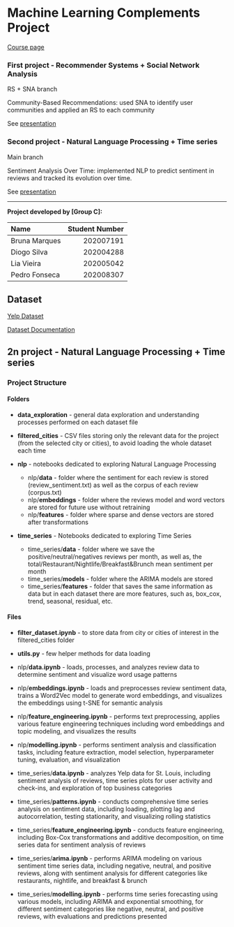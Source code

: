 # Machine Learning Complements Project

[Course page](https://sigarra.up.pt/feup/en/UCURR_GERAL.FICHA_UC_VIEW?pv_ocorrencia_id=518813)

### First project - Recommender Systems + Social Network Analysis
RS + SNA branch

Community-Based Recommendations: used SNA to identify user communities and applied an RS to each community

See [presentation](https://github.com/DiogoSilva11/CAC/blob/RS_and_SNA/docs/presentation.pdf)

### Second project - Natural Language Processing + Time series
Main branch

Sentiment Analysis Over Time: implemented NLP to predict sentiment in reviews and tracked its evolution over time.

See [presentation](https://github.com/DiogoSilva11/CAC/blob/main/docs/CAC_groupC_proj2.pdf)

----
**Project developed by [Group C]:**

| Name | Student Number |
| :---- | --------------: |
| Bruna Marques | 202007191 |
| Diogo Silva | 202004288 |
| Lia Vieira | 202005042 |
| Pedro Fonseca | 202008307 |

## Dataset

[Yelp Dataset](https://www.yelp.com/dataset/download)

[Dataset Documentation](https://www.yelp.com/dataset/documentation/main)

## 2n project - Natural Language Processing + Time series

### Project Structure

#### Folders

- **data_exploration** - general data exploration and understanding processes performed on each dataset file

- **filtered_cities** - CSV files storing only the relevant data for the project (from the selected city or cities), to avoid loading the whole dataset each time

- **nlp** - notebooks dedicated to exploring Natural Language Processing
  - nlp/**data** - folder where the sentiment for each review is stored (review_sentiment.txt) as well as the corpus of each review (corpus.txt)
  - nlp/**embeddings** - folder where the reviews model and word vectors are stored for future use without retraining
  - nlp/**features** - folder where sparse and dense vectors are stored after transformations

- **time_series** - Notebooks dedicated to exploring Time Series
  - time_series/**data** - folder where we save the positive/neutral/negatives reviews per month, as well as, the total/Restaurant/Nightlife/Breakfast&Brunch mean sentiment per month
  - time_series/**models** - folder where the ARIMA models are stored
  - time_series/**features** - folder that saves the same information as data but in each dataset there are more features, such as, box_cox, trend, seasonal, residual, etc.

#### Files

- **filter_dataset.ipynb** - to store data from city or cities of interest in the filtered_cities folder

- **utils.py** - few helper methods for data loading

- nlp/**data.ipynb** - loads, processes, and analyzes review data to determine sentiment and visualize word usage patterns

- nlp/**embeddings.ipynb** - loads and preprocesses review sentiment data, trains a Word2Vec model to generate word embeddings, and visualizes the embeddings using t-SNE for semantic analysis

- nlp/**feature_engineering.ipynb** - performs text preprocessing, applies various feature engineering techniques including word embeddings and topic modeling, and visualizes the results

- nlp/**modelling.ipynb** - performs sentiment analysis and classification tasks, including feature extraction, model selection, hyperparameter tuning, evaluation, and visualization

- time_series/**data.ipynb** - analyzes Yelp data for St. Louis, including sentiment analysis of reviews, time series plots for user activity and check-ins, and exploration of top business categories

- time_series/**patterns.ipynb** - conducts comprehensive time series analysis on sentiment data, including loading, plotting lag and autocorrelation, testing stationarity, and visualizing rolling statistics

- time_series/**feature_engineering.ipynb** - conducts feature engineering, including Box-Cox transformations and additive decomposition, on time series data for sentiment analysis of reviews

- time_series/**arima.ipynb** - performs ARIMA modeling on various sentiment time series data, including negative, neutral, and positive reviews, along with sentiment analysis for different categories like restaurants, nightlife, and breakfast & brunch

- time_series/**modelling.ipynb** - performs time series forecasting using various models, including ARIMA and exponential smoothing, for different sentiment categories like negative, neutral, and positive reviews, with evaluations and predictions presented
